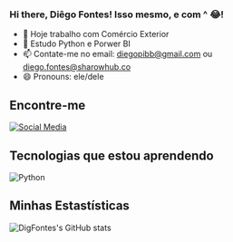 ### Hi there,  Diêgo Fontes! Isso mesmo, e com ^ 😂!

- 🔭 Hoje trabalho com Comércio Exterior
- 🌱 Estudo Python e Porwer BI
- 📫 Contate-me no email: diegopibb@gmail.com ou diego.fontes@sharowhub.co
- 😄 Pronouns: ele/dele

## Encontre-me
[![Social Media](https://img.shields.io/badge/LinkedIn-0077B5?style=for-the-badge&logo=linkedin&logoColor=white)](https://www.linkedin.com/in/diego-fontes-064187164/)

## Tecnologias que estou aprendendo
![Python](https://img.shields.io/badge/Python-14354C?style=for-the-badge&logo=python&logoColor=white)

## Minhas Estastísticas
![DigFontes's GitHub stats](https://github-readme-stats.vercel.app/api?username=DigFontes&show_icons=true&theme=blue-green)
